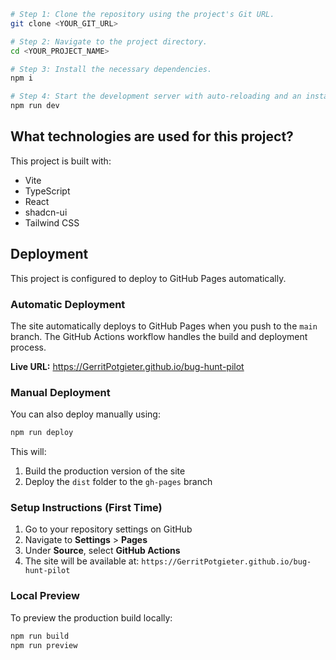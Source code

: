 
```sh
# Step 1: Clone the repository using the project's Git URL.
git clone <YOUR_GIT_URL>

# Step 2: Navigate to the project directory.
cd <YOUR_PROJECT_NAME>

# Step 3: Install the necessary dependencies.
npm i

# Step 4: Start the development server with auto-reloading and an instant preview.
npm run dev
```


## What technologies are used for this project?

This project is built with:

- Vite
- TypeScript
- React
- shadcn-ui
- Tailwind CSS

## Deployment

This project is configured to deploy to GitHub Pages automatically.

### Automatic Deployment

The site automatically deploys to GitHub Pages when you push to the `main` branch. The GitHub Actions workflow handles the build and deployment process.

**Live URL:** https://GerritPotgieter.github.io/bug-hunt-pilot

### Manual Deployment

You can also deploy manually using:

```sh
npm run deploy
```

This will:
1. Build the production version of the site
2. Deploy the `dist` folder to the `gh-pages` branch

### Setup Instructions (First Time)

1. Go to your repository settings on GitHub
2. Navigate to **Settings** > **Pages**
3. Under **Source**, select **GitHub Actions**
4. The site will be available at: `https://GerritPotgieter.github.io/bug-hunt-pilot`

### Local Preview

To preview the production build locally:

```sh
npm run build
npm run preview
```

